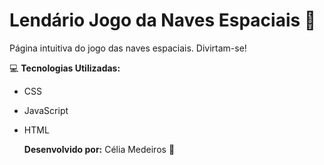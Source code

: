 # Lendário Jogo da Naves Espaciais :first_quarter_moon_with_face:

Página intuitiva do jogo das naves espaciais. Divirtam-se!

:computer: **Tecnologias Utilizadas:** 

* CSS			

* JavaScript

* HTML

  **Desenvolvido por:** Célia Medeiros :yellow_heart:

